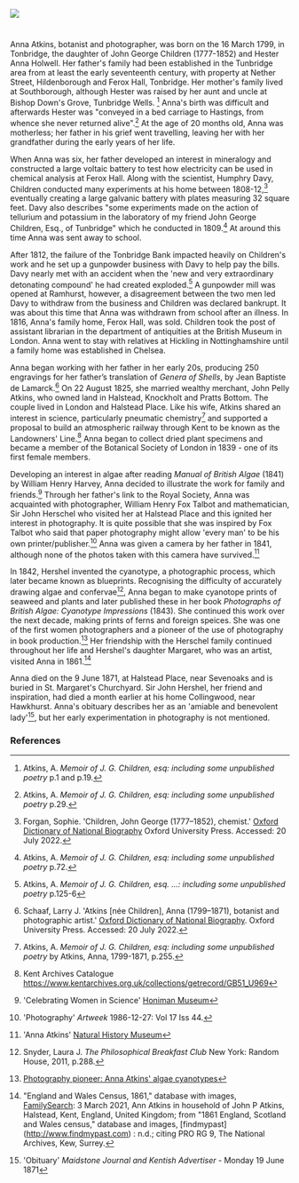 <a href="https://beta.kent-maps.online"><img src="https://beta.kent-maps.online/juncture/ve-button.png"></a>
<param ve-config title="Anna Atkins (1799-1871)" author="Trinity Barber and Michelle Crowther" layout="vtl" banner="https://raw.githubusercontent.com/kent-map/images/main/banners/19c.jpg">

<param ve-entity eid="Q936183" aliases="Tonbridge">
<param ve-entity eid="Q99678204" aliases="Halstead Place">
<param ve-entity eid="Q2035885" aliases="Halstead">
<param ve-entity eid="Q26645227" aliases="Ferox Hall">
<param ve-entity eid="Q122384" aliases="Pratts Bottom">
<param ve-entity eid="Q2050835" aliases="Knockholt">
<param ve-entity eid="Q2220232" aliases="Hildenborough">
<param ve-entity eid="Q2048526" aliases="Southborough">
<param ve-entity eid="Q2744669" aliases="Hawkhurst">
<param ve-entity eid="Q17545758" aliases="Ramhurst">
<param ve-entity eid="Q665489" aliases="Tunbridge Wells">
<param ve-entity eid="Q939838" aliases="Sevenoaks">

#

Anna Atkins, botanist and photographer, was born on the 16 March 1799, in Tonbridge, the daughter of John George Children (1777-1852) and Hester Anna Holwell. Her father's family had been established in the Tunbridge area from at least the early seventeenth century, with property at Nether Street, Hildenborough and Ferox Hall, Tonbridge. Her mother's family lived at Southborough, although Hester was raised by her aunt and uncle at Bishop Down's Grove, Tunbridge Wells. [^ref1] Anna's birth was difficult and afterwards Hester was "conveyed in a bed carriage to Hastings, from whence she never returned alive".[^ref2] At the age of 20 months old, Anna was motherless; her father in his grief went travelling, leaving her with her grandfather during the early years of her life. 
<param ve-image url="https://upload.wikimedia.org/wikipedia/commons/4/48/Anna_Atkins_1861.jpg" label="Anna Atkins, 1861" attribution="Unknown author, Public domain, via Wikimedia Commons">
<param ve-map center="Q936183" zoom="12">
<param ve-map center="Q99678204" zoom="12">
<param ve-map center="Q2220232" zoom="12">
<param ve-map center="Q2048526" zoom="12">

When Anna was six, her father developed an interest in mineralogy and constructed a large voltaic battery to test how electricity can be used in chemical analysis at Ferox Hall. Along with the scientist, Humphry Davy, Children conducted many experiments at his home between 1808-12,[^ref3] eventually creating a large galvanic battery with plates measuring 32 square feet. Davy also describes "some experiments made on the action of tellurium and potassium in the laboratory of my friend John George Children, Esq., of Tunbridge" which he conducted in 1809.[^ref4] At around this time Anna was sent away to school. 
<param ve-image url="https://upload.wikimedia.org/wikipedia/commons/d/df/John_George_Children.jpg" label="John George Children" attribution="Benjamin Rawlinson Faulkner (1787-1849), Public domain, via Wikimedia Commons">
<param ve-map center="Q936183" zoom="15">
<param ve-map center="Q99678204" zoom="15"> 

After 1812, the failure of the Tonbridge Bank impacted heavily on Children's work and he set up a gunpowder business with Davy to help pay the bills. Davy nearly met with an accident when the 'new and very extraordinary detonating compound' he had created exploded.[^ref5] A gunpowder mill was opened at Ramhurst, however, a disagreement between the two men led Davy to withdraw from the business and Children was declared bankrupt. It was about this time that Anna was withdrawn from school after an illness. In 1816, Anna's family home, Ferox Hall, was sold. Children took the post of assistant librarian in the department of antiquities at the British Museum in London. Anna went to stay with relatives at Hickling in Nottinghamshire until a family home was established in Chelsea.
<param ve-image url="https://upload.wikimedia.org/wikipedia/commons/2/2c/Davy_Humphry_desk_color_Howard.jpg" label="Humphry Davy, 1803" attribution="National Portrait Gallery, Public domain, via Wikimedia Commons">
<param ve-map center="Q17545758" zoom="15">

Anna began working with her father in her early 20s, producing 250 engravings for her father’s translation of _Genera of Shells_, by Jean Baptiste de Lamarck.[^ref6] On 22 August 1825, she married wealthy merchant, John Pelly Atkins, who owned land in Halstead, Knockholt and Pratts Bottom. The couple lived in London and Halstead Place. Like his wife, Atkins shared an interest in science, particularly pneumatic chemistry[^ref7] and supported a proposal to build an atmospheric railway through Kent to be known as the Landowners' Line.[^ref8]  Anna began to collect dried plant specimens and became a member of the Botanical Society of London in 1839 - one of its first female members.
<param ve-image url="https://upload.wikimedia.org/wikipedia/commons/3/39/Waterloo_Elm_by_Anna_Children.jpg" label="Waterloo Elm by Anna Children" attribution="Anna Children, Public domain, via Wikimedia Commons">
<param ve-map center="Q26645227" zoom="15">

Developing an interest in algae after reading _Manual of British Algae_ (1841) by William Henry Harvey, Anna decided to illustrate the work for family and friends.[^ref9] Through her father's link to the Royal Society, Anna was acquainted with photographer, William Henry Fox Talbot and mathematician, Sir John Herschel who visited her at Halstead Place and this ignited her interest in photography. It is quite possible that she was inspired by Fox Talbot who said that paper photography might allow 'every man' to be his own printer/publisher.[^ref10] Anna was given a camera by her father in 1841, although none of the photos taken with this camera have survived.[^ref11] 
<param ve-image url="https://upload.wikimedia.org/wikipedia/commons/f/fe/Digital_ID-_419707._Atkins%2C_Anna_-_Photographer._1843-53_%283110003250%29.jpg" label="Cyanotypes of British Algae" attribution="New York Public Library, No restrictions, via Wikimedia Commons">

In 1842, Hershel invented the cyanotype, a photographic process, which later became known as blueprints. Recognising the difficulty of accurately drawing algae and confervae[^ref12],  Anna began to make cyanotope prints of seaweed and plants and later published these in her book _Photographs of British Algae: Cyanotype Impressions_ (1843). She continued this work over the next decade, making prints of ferns and foreign speices.  She was one of the first women photographers and a pioneer of the use of photography in book production.[^ref13] Her friendship with the Herschel family continued throughout her life and Hershel's daughter Margaret, who was an artist, visited Anna in 1861.[^ref14]
<param ve-image url="https://upload.wikimedia.org/wikipedia/commons/f/f0/Anna_Atkins_-_New_Zealand_-_Google_Art_Project.jpg" label="Anna Atkins" attribution="Anna Atkins, Public domain, via Wikimedia Commons">

Anna died on the 9 June 1871, at Halstead Place, near Sevenoaks and is buried in St. Margaret's Churchyard. Sir John Hershel, her friend and inspiration, had died a month earlier at his home Collingwood, near Hawkhurst.  Anna's obituary describes her as an 'amiable and benevolent lady'[^ref15], but her early experimentation in photography is not mentioned.
<param ve-image url="https://upload.wikimedia.org/wikipedia/commons/1/17/St_Margaret%27s_Church%2C_Halstead.JPG" label="St Margaret's Church, Halstead" attribution="Jackarias, via Wikimedia Commons" license="CC BY-SA 4.0">
<param ve-map center="Q2035885" zoom="15">
<param ve-map center="Q939838" zoom="15">
<param ve-map center="Q2744669" zoom="15">

### References

[^ref1]: Atkins, A. _Memoir of J. G. Children, esq: including some unpublished poetry_  p.1 and p.19.
[^ref2]: Atkins, A. _Memoir of J. G. Children, esq: including some unpublished poetry_  p.29.
[^ref3]: Forgan, Sophie. 'Children, John George (1777–1852), chemist.' [Oxford Dictionary of National Biography](https://www.oxforddnb.com/view/10.1093/ref:odnb/9780198614128.001.0001/odnb-9780198614128-e-5299)  Oxford University Press. Accessed: 20 July 2022. 
[^ref4]: Atkins, A. _Memoir of J. G. Children, esq: including some unpublished poetry_  p.72.
[^ref5]: Atkins, A. _Memoir of J. G. Children, esq. ...: including some unpublished poetry_  p.125-6
[^ref6]: Schaaf, Larry J. 'Atkins [née Children], Anna (1799–1871), botanist and photographic artist.' [Oxford Dictionary of National Biography](https://www.oxforddnb.com/view/10.1093/ref:odnb/9780198614128.001.0001/odnb-9780198614128-e-37132). Oxford University Press. Accessed: 20 July 2022. 
[^ref7]: Atkins, A. _Memoir of J. G. Children, esq: including some unpublished poetry_ by Atkins, Anna, 1799-1871, p.255.
[^ref8]: Kent Archives Catalogue https://www.kentarchives.org.uk/collections/getrecord/GB51_U969
[^ref9]: 'Celebrating Women in Science' [Honiman Museum](https://www.horniman.ac.uk/story/celebrating-women-in-science-anna-atkins/)
[^ref10]: 'Photography' _Artweek_  1986-12-27: Vol 17 Iss 44. 
[^ref11]: 'Anna Atkins' [Natural History Museum](https://www.nhm.ac.uk/discover/anna-atkins-cyanotypes-the-first-book-of-photographs.html#:~:text=Anna%20was%20born%20in%20Kent,worked%20at%20the%20British%20Museum.&text='She%20lost%20her%20mother%20very,her%20father%2C'%20Andrea%20says)
[^ref12]: Snyder, Laura J. _The Philosophical Breakfast Club_ New York: Random House, 2011, p.288.  
[^ref13]: [Photography pioneer: Anna Atkins' algae cyanotypes](https://www.europeana.eu/en/blog/photography-pioneer-anna-atkins-algae-cyanotypes)
[^ref14]: "England and Wales Census, 1861," database with images, [FamilySearch](https://www.familysearch.org/ark:/61903/1:1:Q2MP-8V4T): 3 March 2021, Ann Atkins in household of John P Atkins, Halstead, Kent, England, United Kingdom; from "1861 England, Scotland and Wales census," database and images, [findmypast] (http://www.findmypast.com) : n.d.; citing PRO RG 9, The National Archives, Kew, Surrey.
[^ref15]: 'Obituary' _Maidstone Journal and Kentish Advertiser_ - Monday 19 June 1871
